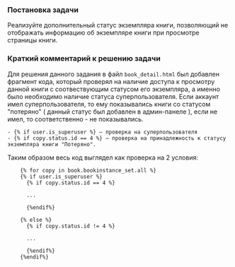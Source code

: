 ### Постановка задачи

Реализуйте дополнительный статус экземпляра книги, позволяющий не отображать информацию об экземпляре книги при просмотре страницы книги.

### Краткий комментарий к решению задачи

Для решения данного задания в файл `book_detail.html` был добавлен фрагмент кода, который проверял на наличие доступа к просмотру данной книги с соотвествующим статусом его экземпляра, а именно было необходимо наличие статуса суперпользователя. Если аккаунт имел суперпользователя, то ему показывались книги со статусом "потеряно" ( данный статус был добавлен в админ-панеле ), если не имел, то соответственно - не показывались.
```
- {% if user.is_superuser %} – проверка на суперпользователя
- {% if copy.status.id == 4 %} – проверка на принадлежность к статусу экземпляра книги "Потеряно".
```

Таким образом весь код выглядел как проверка на 2 условия:
```
    {% for copy in book.bookinstance_set.all %}
    {% if user.is_superuser %}
      {% if copy.status.id == 4 %}

      ...

      {%endif%}

    {% else %}
      {% if copy.status.id != 4 %}

      ...

      {%endif%}
    {%endif%}
```